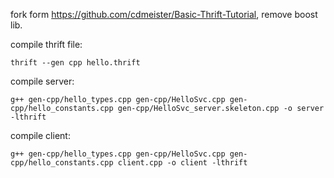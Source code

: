fork form https://github.com/cdmeister/Basic-Thrift-Tutorial, remove boost lib.

compile thrift file:

`thrift --gen cpp hello.thrift`

compile server:

`g++ gen-cpp/hello_types.cpp gen-cpp/HelloSvc.cpp gen-cpp/hello_constants.cpp gen-cpp/HelloSvc_server.skeleton.cpp -o server -lthrift`

compile client:

`g++ gen-cpp/hello_types.cpp gen-cpp/HelloSvc.cpp gen-cpp/hello_constants.cpp client.cpp -o client -lthrift`
